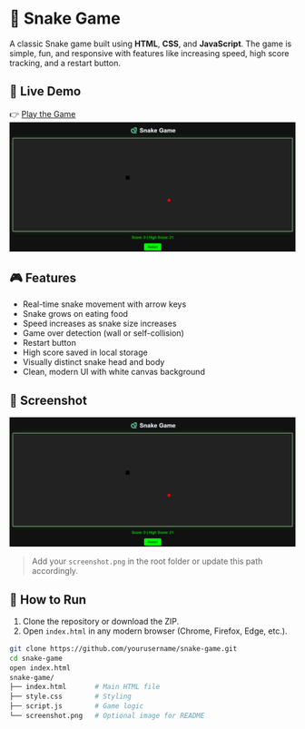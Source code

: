 # 🐍 Snake Game

A classic Snake game built using **HTML**, **CSS**, and **JavaScript**. The game is simple, fun, and responsive with features like increasing speed, high score tracking, and a restart button.

## 🔗 Live Demo

👉 [Play the Game](extraordinary-jelly-e19a8a.netlify.app)  
![Snake Game Screenshot](./screenshot.png)

## 🎮 Features

- Real-time snake movement with arrow keys
- Snake grows on eating food
- Speed increases as snake size increases
- Game over detection (wall or self-collision)
- Restart button
- High score saved in local storage
- Visually distinct snake head and body
- Clean, modern UI with white canvas background

## 📸 Screenshot

![Snake Game Screenshot](./screenshot.png)

> Add your `screenshot.png` in the root folder or update this path accordingly.

## 🚀 How to Run

1. Clone the repository or download the ZIP.
2. Open `index.html` in any modern browser (Chrome, Firefox, Edge, etc.).

```bash
git clone https://github.com/yourusername/snake-game.git
cd snake-game
open index.html
snake-game/
├── index.html       # Main HTML file
├── style.css        # Styling
├── script.js        # Game logic
└── screenshot.png   # Optional image for README

